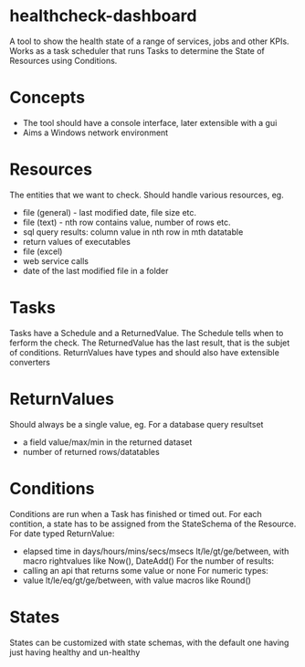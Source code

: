 # healthcheck-dashboard
A tool to show the health state of a range of services, jobs and other KPIs.
Works as a task scheduler that runs Tasks to determine the State of
Resources using Conditions.

# Concepts
* The tool should have a console interface, later extensible with a gui
* Aims a Windows network environment

# Resources
The entities that we want to check. Should handle various resources, eg.
* file (general) - last modified date, file size etc.
* file (text) - nth row contains value, number of rows etc.
* sql query results: column value in nth row in mth datatable
* return values of executables
* file (excel)
* web service calls
* date of the last modified file in a folder

# Tasks
Tasks have a Schedule and a ReturnedValue. 
The Schedule tells when to ferform the check.
The ReturnedValue has the last result, that is the subjet of conditions.
ReturnValues have types and should also have extensible converters

# ReturnValues
Should always be a single value, eg.
For a database query resultset
* a field value/max/min in the returned dataset
* number of returned rows/datatables

# Conditions
Conditions are run when a Task has finished or timed out.
For each contition, a state has to be assigned from the StateSchema of the Resource.
For date typed ReturnValue:
* elapsed time in days/hours/mins/secs/msecs lt/le/gt/ge/between, with macro rightvalues like Now(), DateAdd()
For the number of results:
* calling an api that returns some value or none
For numeric types:
* value lt/le/eq/gt/ge/between, with value macros like Round()

# States
States can be customized with state schemas, with the default one having just having healthy and un-healthy
